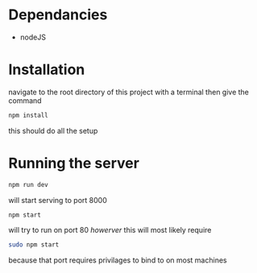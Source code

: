 
Dependancies
======

- nodeJS

Installation
==============

navigate to the root directory of this project with a terminal then give the command 

```bash
npm install
```

this should do all the setup

Running the server
======================

```bash
npm run dev
```

will start serving to port 8000

```bash
npm start
```

will try to run on port 80 *howerver* this will most likely require 

```bash
sudo npm start
```

because that port requires privilages to bind to on most machines
